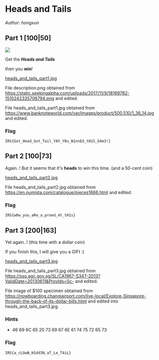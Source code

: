 # Heads and Tails
_Author: hongxun_

## Part 1 [100|50]
![](https://i.imgur.com/wb9ixch.png)

Get the _**Heads and Tails**_

then you **win**!

[heads_and_tails_part1.jpg](heads_and_tails_part1.jpg) 

File description.png obtained from https://static.seekingalpha.com/uploads/2017/11/9/18169782-1510242335706794.png and edited.

File heads_and_tails_part1.jpg obtained from https://www.banknoteworld.com/var/images/product/500.510/1_36_14.jpg and edited.

### Flag
`IRS{Got_Head_Got_Tail_YAY_Y0u_W1nnEd_tH1S_G4m3!}`

## Part 2 [100|73]
Again..! But it seems that it's **heads** to win this time. (and a 50-cent coin)

[heads_and_tails_part2.jpg](heads_and_tails_part2.jpg)

File heads_and_tails_part2.jpg obtained from https://en.numista.com/catalogue/pieces1666.html and edited.

### Flag
`IRS{w0w_you_aRe_a_proed_4t_tH1s}`

## Part 3 [200|163]
Yet again..! (this time with a dollar coin)

If you finish this, I will give you a GIFt :)

[heads_and_tails_part3.jpg](heads_and_tails_part3.jpg)

File heads_and_tails_part3.jpg obtained from https://sso.agc.gov.sg/SL/CA1967-S347-2013?ValidDate=20130611&ProvIds=Sc- and edited.

File image of $100 specimen obtained from https://nowboarding.changiairport.com/live-local/Explore-Singapore-through-the-back-of-its-dollar-bills.html and edited into heads_and_tails_part3.jpg.

### Hints
 * 46 69 6C 65 20 73 69 67 6E 61 74 75 72 65 73

### Flag
`IRS{a_cLOwN_H1dd3N_aT_Le_T4iL}`
